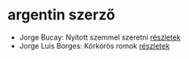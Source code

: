 # argentin szerző

- Jorge Bucay: Nyitott szemmel szeretni [részletek](_details/Jorge%20Bucay.md#id_385)
- Jorge Luis Borges: Körkörös romok [részletek](_details/Jorge%20Luis%20Borges.md#id_1207)